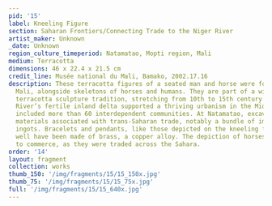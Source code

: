 ```yaml
---
pid: '15'
label: Kneeling Figure
section: Saharan Frontiers/Connecting Trade to the Niger River
artist_maker: Unknown
_date: Unknown
region_culture_timeperiod: Natamatao, Mopti region, Mali
medium: Terracotta
dimensions: 46 x 22.4 x 21.5 cm
credit_line: Musée national du Mali, Bamako, 2002.17.16
description: These terracotta figures of a seated man and horse were found at Natamatao,
  Mali, alongside skeletons of horses and humans. They are part of a widespread local
  terracotta sculpture tradition, stretching from 10th to 15th century. The Niger
  River’s fertile inland delta supported a thriving urbanism in the Middle Ages that
  included more than 60 interdependent communities. At Natamatao, excavations unearthed
  materials associated with trans-Saharan trade, notably a bundle of imported copper
  ingots. Bracelets and pendants, like those depicted on the kneeling figure, might
  well have been made of brass, a copper alloy. The depiction of horses likewise points
  to commerce, as they were traded across the Sahara.
order: '14'
layout: fragment
collection: works
thumb_150: '/img/fragments/15/15_150x.jpg'
thumb_75: '/img/fragments/15/15_75x.jpg'
full: '/img/fragments/15/15_640x.jpg'
---
```

